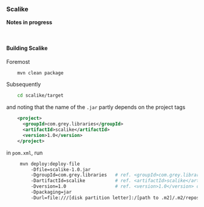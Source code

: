 ### Scalike

**Notes in progress**

<br>

#### Building Scalike

Foremost

```bash
    mvn clean package
```

Subsequently

```bash
    cd scalike/target
```

and noting that the name of the ``.jar`` partly depends on the project tags

```xml
    <project>
      <groupId>com.grey.libraries</groupId>
      <artifactId>scalike</artifactId>
      <version>1.0</version>
    </project>
```
 
in `pom.xml`, run

```bash
     mvn deploy:deploy-file 
         -Dfile=scalike-1.0.jar 
         -DgroupId=com.grey.libraries   # ref. <groupId>com.grey.libraries</groupId> of pom.xml
         -DartifactId=scalike           # ref. <artifactId>scalike</artifactId> of pom.xml
         -Dversion=1.0                  # ref. <version>1.0</version> of pom.xml
         -Dpackaging=jar 
         -Durl=file:///[disk partition letter]:/[path to .m2]/.m2/repository -DrepositoryId=repository
```
